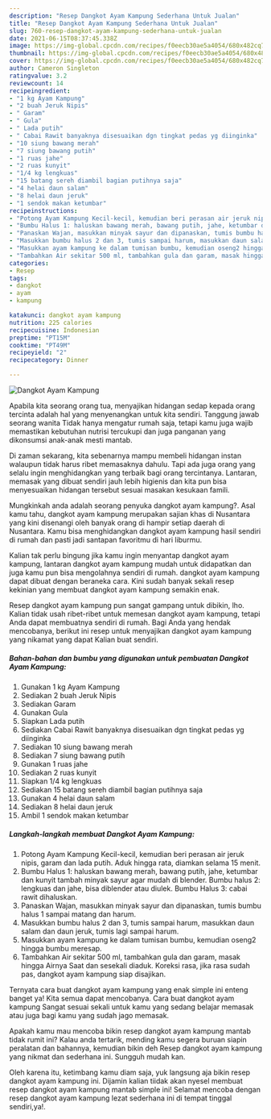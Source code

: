 ```yaml
---
description: "Resep Dangkot Ayam Kampung Sederhana Untuk Jualan"
title: "Resep Dangkot Ayam Kampung Sederhana Untuk Jualan"
slug: 760-resep-dangkot-ayam-kampung-sederhana-untuk-jualan
date: 2021-06-15T08:37:45.338Z
image: https://img-global.cpcdn.com/recipes/f0eecb30ae5a4054/680x482cq70/dangkot-ayam-kampung-foto-resep-utama.jpg
thumbnail: https://img-global.cpcdn.com/recipes/f0eecb30ae5a4054/680x482cq70/dangkot-ayam-kampung-foto-resep-utama.jpg
cover: https://img-global.cpcdn.com/recipes/f0eecb30ae5a4054/680x482cq70/dangkot-ayam-kampung-foto-resep-utama.jpg
author: Cameron Singleton
ratingvalue: 3.2
reviewcount: 14
recipeingredient:
- "1 kg Ayam Kampung"
- "2 buah Jeruk Nipis"
- " Garam"
- " Gula"
- " Lada putih"
- " Cabai Rawit banyaknya disesuaikan dgn tingkat pedas yg diinginka"
- "10 siung bawang merah"
- "7 siung bawang putih"
- "1 ruas jahe"
- "2 ruas kunyit"
- "1/4 kg lengkuas"
- "15 batang sereh diambil bagian putihnya saja"
- "4 helai daun salam"
- "8 helai daun jeruk"
- "1 sendok makan ketumbar"
recipeinstructions:
- "Potong Ayam Kampung Kecil-kecil, kemudian beri perasan air jeruk nipis, garam dan lada putih. Aduk hingga rata, diamkan selama 15 menit."
- "Bumbu Halus 1: haluskan bawang merah, bawang putih, jahe, ketumbar dan kunyit tambah minyak sayur agar mudah di blender. Bumbu halus 2: lengkuas dan jahe, bisa diblender atau diulek. Bumbu Halus 3: cabai rawit dihaluskan."
- "Panaskan Wajan, masukkan minyak sayur dan dipanaskan, tumis bumbu halus 1 sampai matang dan harum."
- "Masukkan bumbu halus 2 dan 3, tumis sampai harum, masukkan daun salam dan daun jeruk, tumis lagi sampai harum."
- "Masukkan ayam kampung ke dalam tumisan bumbu, kemudian oseng2 hingga bumbu meresap."
- "Tambahkan Air sekitar 500 ml, tambahkan gula dan garam, masak hingga Airnya Saat dan sesekali diaduk. Koreksi rasa, jika rasa sudah pas, dangkot ayam kampung siap disajikan."
categories:
- Resep
tags:
- dangkot
- ayam
- kampung

katakunci: dangkot ayam kampung 
nutrition: 225 calories
recipecuisine: Indonesian
preptime: "PT15M"
cooktime: "PT49M"
recipeyield: "2"
recipecategory: Dinner

---
```



![Dangkot Ayam Kampung](https://img-global.cpcdn.com/recipes/f0eecb30ae5a4054/680x482cq70/dangkot-ayam-kampung-foto-resep-utama.jpg)

Apabila kita seorang orang tua, menyajikan hidangan sedap kepada orang tercinta adalah hal yang menyenangkan untuk kita sendiri. Tanggung jawab seorang  wanita Tidak hanya mengatur rumah saja, tetapi kamu juga wajib memastikan kebutuhan nutrisi tercukupi dan juga panganan yang dikonsumsi anak-anak mesti mantab.

Di zaman  sekarang, kita sebenarnya mampu membeli hidangan instan walaupun tidak harus ribet memasaknya dahulu. Tapi ada juga orang yang selalu ingin menghidangkan yang terbaik bagi orang tercintanya. Lantaran, memasak yang dibuat sendiri jauh lebih higienis dan kita pun bisa menyesuaikan hidangan tersebut sesuai masakan kesukaan famili. 



Mungkinkah anda adalah seorang penyuka dangkot ayam kampung?. Asal kamu tahu, dangkot ayam kampung merupakan sajian khas di Nusantara yang kini disenangi oleh banyak orang di hampir setiap daerah di Nusantara. Kamu bisa menghidangkan dangkot ayam kampung hasil sendiri di rumah dan pasti jadi santapan favoritmu di hari liburmu.

Kalian tak perlu bingung jika kamu ingin menyantap dangkot ayam kampung, lantaran dangkot ayam kampung mudah untuk didapatkan dan juga kamu pun bisa mengolahnya sendiri di rumah. dangkot ayam kampung dapat dibuat dengan beraneka cara. Kini sudah banyak sekali resep kekinian yang membuat dangkot ayam kampung semakin enak.

Resep dangkot ayam kampung pun sangat gampang untuk dibikin, lho. Kalian tidak usah ribet-ribet untuk memesan dangkot ayam kampung, tetapi Anda dapat membuatnya sendiri di rumah. Bagi Anda yang hendak mencobanya, berikut ini resep untuk menyajikan dangkot ayam kampung yang nikamat yang dapat Kalian buat sendiri.

<!--inarticleads1-->

##### Bahan-bahan dan bumbu yang digunakan untuk pembuatan Dangkot Ayam Kampung:

1. Gunakan 1 kg Ayam Kampung
1. Sediakan 2 buah Jeruk Nipis
1. Sediakan  Garam
1. Gunakan  Gula
1. Siapkan  Lada putih
1. Sediakan  Cabai Rawit banyaknya disesuaikan dgn tingkat pedas yg diinginka
1. Sediakan 10 siung bawang merah
1. Sediakan 7 siung bawang putih
1. Gunakan 1 ruas jahe
1. Sediakan 2 ruas kunyit
1. Siapkan 1/4 kg lengkuas
1. Sediakan 15 batang sereh diambil bagian putihnya saja
1. Gunakan 4 helai daun salam
1. Sediakan 8 helai daun jeruk
1. Ambil 1 sendok makan ketumbar




<!--inarticleads2-->

##### Langkah-langkah membuat Dangkot Ayam Kampung:

1. Potong Ayam Kampung Kecil-kecil, kemudian beri perasan air jeruk nipis, garam dan lada putih. Aduk hingga rata, diamkan selama 15 menit.
1. Bumbu Halus 1: haluskan bawang merah, bawang putih, jahe, ketumbar dan kunyit tambah minyak sayur agar mudah di blender. Bumbu halus 2: lengkuas dan jahe, bisa diblender atau diulek. Bumbu Halus 3: cabai rawit dihaluskan.
1. Panaskan Wajan, masukkan minyak sayur dan dipanaskan, tumis bumbu halus 1 sampai matang dan harum.
1. Masukkan bumbu halus 2 dan 3, tumis sampai harum, masukkan daun salam dan daun jeruk, tumis lagi sampai harum.
1. Masukkan ayam kampung ke dalam tumisan bumbu, kemudian oseng2 hingga bumbu meresap.
1. Tambahkan Air sekitar 500 ml, tambahkan gula dan garam, masak hingga Airnya Saat dan sesekali diaduk. Koreksi rasa, jika rasa sudah pas, dangkot ayam kampung siap disajikan.




Ternyata cara buat dangkot ayam kampung yang enak simple ini enteng banget ya! Kita semua dapat mencobanya. Cara buat dangkot ayam kampung Sangat sesuai sekali untuk kamu yang sedang belajar memasak atau juga bagi kamu yang sudah jago memasak.

Apakah kamu mau mencoba bikin resep dangkot ayam kampung mantab tidak rumit ini? Kalau anda tertarik, mending kamu segera buruan siapin peralatan dan bahannya, kemudian bikin deh Resep dangkot ayam kampung yang nikmat dan sederhana ini. Sungguh mudah kan. 

Oleh karena itu, ketimbang kamu diam saja, yuk langsung aja bikin resep dangkot ayam kampung ini. Dijamin kalian tiidak akan nyesel membuat resep dangkot ayam kampung mantab simple ini! Selamat mencoba dengan resep dangkot ayam kampung lezat sederhana ini di tempat tinggal sendiri,ya!.

